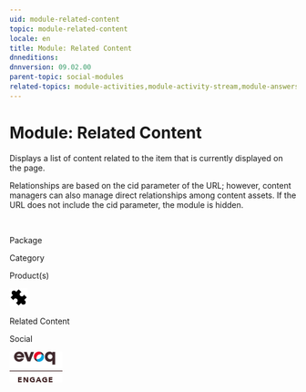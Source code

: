 ```yaml
---
uid: module-related-content
topic: module-related-content
locale: en
title: Module: Related Content
dnneditions: 
dnnversion: 09.02.00
parent-topic: social-modules
related-topics: module-activities,module-activity-stream,module-answers,module-blogs,module-challenges,module-discussions,module-group-directory,module-group-spaces,module-ideas,module-journal,module-latest-challenges,module-leaderboard,module-member-directory,module-message-center,module-my-status,module-profile-dashboard,module-social-groups,module-social-events,module-social-sharing,module-user-badges,module-wiki
---
```


# Module: Related Content

Displays a list of content related to the item that is currently displayed on the page.

Relationships are based on the cid parameter of the URL; however, content managers can also manage direct relationships among content assets. If the URL does not include the cid parameter, the module is hidden.

 

Package

Category

Product(s)

 ![icon](/images/ico-module-relatedcontent.png) 

Related Content

Social

 ![Evoq Engage](/images/ico-evoq-engage.png)